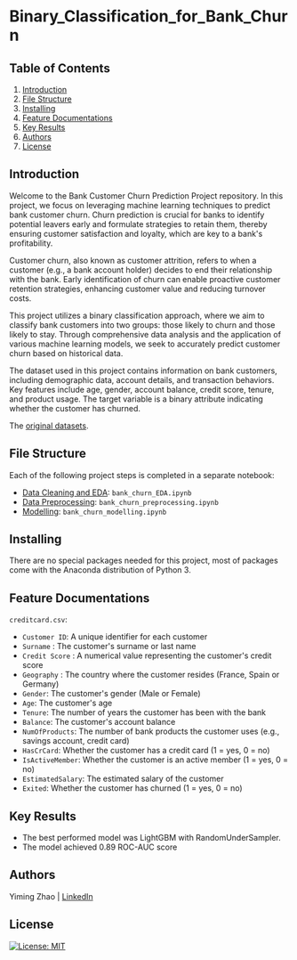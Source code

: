 # Binary_Classification_for_Bank_Churn

## Table of Contents
1. [Introduction](#Introduction)
2. [File Structure](#FileStructure)
3. [Installing](#Installing)
4. [Feature Documentations](#FeatureDocumentations)
5. [Key Results](#KeyResults)
6. [Authors](#Authors)
7. [License](#License)

<a name="Introduction"></a>
## Introduction

Welcome to the Bank Customer Churn Prediction Project repository. In this project, we focus on leveraging machine learning techniques to predict bank customer churn. Churn prediction is crucial for banks to identify potential leavers early and formulate strategies to retain them, thereby ensuring customer satisfaction and loyalty, which are key to a bank's profitability.

Customer churn, also known as customer attrition, refers to when a customer (e.g., a bank account holder) decides to end their relationship with the bank. Early identification of churn can enable proactive customer retention strategies, enhancing customer value and reducing turnover costs.

This project utilizes a binary classification approach, where we aim to classify bank customers into two groups: those likely to churn and those likely to stay. Through comprehensive data analysis and the application of various machine learning models, we seek to accurately predict customer churn based on historical data.

The dataset used in this project contains information on bank customers, including demographic data, account details, and transaction behaviors. Key features include age, gender, account balance, credit score, tenure, and product usage. The target variable is a binary attribute indicating whether the customer has churned.

The [original datasets](https://www.kaggle.com/datasets/shubhammeshram579/bank-customer-churn-prediction).

<a name="FileStructure"></a>
## File Structure
Each of the following project steps is completed in a separate notebook:
- [Data Cleaning and EDA](https://github.com/YimingZ13/Binary_Classification_for_Bank_Churn/blob/main/bank_churn_EDA.ipynb): `bank_churn_EDA.ipynb`
- [Data Preprocessing](https://github.com/YimingZ13/Binary_Classification_for_Bank_Churn/blob/main/bank_churn_preprocessing.ipynb): `bank_churn_preprocessing.ipynb`
- [Modelling](https://github.com/YimingZ13/Binary_Classification_for_Bank_Churn/blob/main/bank_churn_modelling.ipynb): `bank_churn_modelling.ipynb`

<a name="Installing"></a>
## Installing
There are no special packages needed for this project, most of packages come with the Anaconda distribution of Python 3.

<a name="FeatureDocumentations"></a>
## Feature Documentations
`creditcard.csv`:
- `Customer ID`: A unique identifier for each customer
- `Surname` : The customer's surname or last name
- `Credit Score` : A numerical value representing the customer's credit score
- `Geography` : The country where the customer resides (France, Spain or Germany)
- `Gender`: The customer's gender (Male or Female)
- `Age`: The customer's age
- `Tenure`: The number of years the customer has been with the bank
- `Balance`: The customer's account balance
- `NumOfProducts`: The number of bank products the customer uses (e.g., savings account, credit card)
- `HasCrCard`: Whether the customer has a credit card (1 = yes, 0 = no)
- `IsActiveMember`: Whether the customer is an active member (1 = yes, 0 = no)
- `EstimatedSalary`: The estimated salary of the customer
- `Exited`: Whether the customer has churned (1 = yes, 0 = no)
  
<a name="KeyResults"></a>
## Key Results
- The best performed model was LightGBM with RandomUnderSampler.
- The model achieved 0.89 ROC-AUC score

<a name="Authors"></a>
## Authors
Yiming Zhao | [LinkedIn](https://www.linkedin.com/in/yiming-zhao13/)

<a name="License"></a>
## License
[![License: MIT](https://img.shields.io/badge/License-MIT-yellow.svg)](https://opensource.org/licenses/MIT)
